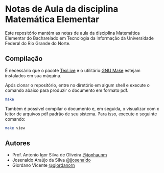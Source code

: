 # Notas de Aula da disciplina Matemática Elementar
Este repositório mantém as notas de aula da disciplina Matemática Elementar do Bacharelado em Tecnologia da Informação da Universidade Federal do Rio Grande do Norte.

## Compilação
É necessário que o pacote [TexLive](https://tug.org/texlive/) e o utilitário [GNU Make](https://www.gnu.org/software/make/) estejam instalados em sua máquina.

Após clonar o repositório, entre no diretório em algum shell e execute o comando abaixo para produzir o documento em formato pdf.

```sh
make
```

Também é possivel compilar o documento e, em seguida, o visualizar com o leitor de arquivos pdf padrão de seu sistema. Para isso, execute o seguinte comando:

```sh
make view
```

## Autores
- Prof. Antonio Igor Silva de Oliveira [@tonhaunm](https://github.com/tonhaunm)
- Josenaldo Araújo da Silva [@jjosenaldo](https://github.com/jjosenaldo)
- Giordano Vicente [@giordanorn](https://github.com/giordanorn)